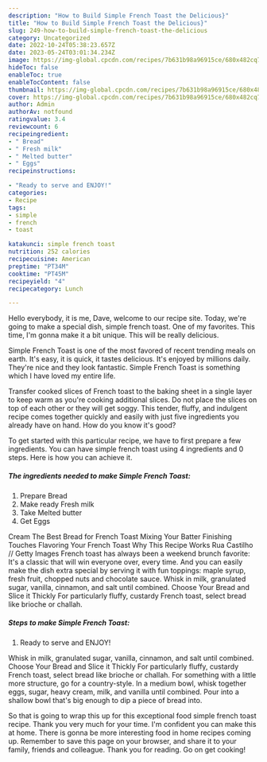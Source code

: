 ```yaml
---
description: "How to Build Simple French Toast the Delicious}"
title: "How to Build Simple French Toast the Delicious}"
slug: 249-how-to-build-simple-french-toast-the-delicious
category: Uncategorized
date: 2022-10-24T05:38:23.657Z
date: 2023-05-24T03:01:34.234Z
image: https://img-global.cpcdn.com/recipes/7b631b98a96915ce/680x482cq70/simple-french-toast-recipe-main-photo.jpg
hideToc: false
enableToc: true
enableTocContent: false
thumbnail: https://img-global.cpcdn.com/recipes/7b631b98a96915ce/680x482cq70/simple-french-toast-recipe-main-photo.jpg
cover: https://img-global.cpcdn.com/recipes/7b631b98a96915ce/680x482cq70/simple-french-toast-recipe-main-photo.jpg
author: Admin
authorAv: notfound
ratingvalue: 3.4
reviewcount: 6
recipeingredient:
- " Bread"
- " Fresh milk"
- " Melted butter"
- " Eggs"
recipeinstructions:

- "Ready to serve and ENJOY!"
categories:
- Recipe
tags:
- simple
- french
- toast

katakunci: simple french toast 
nutrition: 252 calories
recipecuisine: American
preptime: "PT34M"
cooktime: "PT45M"
recipeyield: "4"
recipecategory: Lunch

---
```



Hello everybody, it is me, Dave, welcome to our recipe site. Today, we're going to make a special dish, simple french toast. One of my favorites. This time, I'm gonna make it a bit unique. This will be really delicious.

Simple French Toast is one of the most favored of recent trending meals on earth. It's easy, it is quick, it tastes delicious. It's enjoyed by millions daily. They're nice and they look fantastic. Simple French Toast is something which I have loved my entire life.

Transfer cooked slices of French toast to the baking sheet in a single layer to keep warm as you&#39;re cooking additional slices. Do not place the slices on top of each other or they will get soggy. This tender, fluffy, and indulgent recipe comes together quickly and easily with just five ingredients you already have on hand. How do you know it&#39;s good?


To get started with this particular recipe, we have to first prepare a few ingredients. You can have simple french toast using 4 ingredients and 0 steps. Here is how you can achieve it.

<!--inarticleads1-->

##### The ingredients needed to make Simple French Toast:

1. Prepare  Bread
1. Make ready  Fresh milk
1. Take  Melted butter
1. Get  Eggs


Cream The Best Bread for French Toast Mixing Your Batter Finishing Touches Flavoring Your French Toast Why This Recipe Works Rua Castilho // Getty Images French toast has always been a weekend brunch favorite: It&#39;s a classic that will win everyone over, every time. And you can easily make the dish extra special by serving it with fun toppings: maple syrup, fresh fruit, chopped nuts and chocolate sauce. Whisk in milk, granulated sugar, vanilla, cinnamon, and salt until combined. Choose Your Bread and Slice it Thickly For particularly fluffy, custardy French toast, select bread like brioche or challah. 

<!--inarticleads2-->

##### Steps to make Simple French Toast:


1. Ready to serve and ENJOY!

Whisk in milk, granulated sugar, vanilla, cinnamon, and salt until combined. Choose Your Bread and Slice it Thickly For particularly fluffy, custardy French toast, select bread like brioche or challah. For something with a little more structure, go for a country-style. In a medium bowl, whisk together eggs, sugar, heavy cream, milk, and vanilla until combined. Pour into a shallow bowl that&#39;s big enough to dip a piece of bread into. 

So that is going to wrap this up for this exceptional food simple french toast recipe. Thank you very much for your time. I'm confident you can make this at home. There is gonna be more interesting food in home recipes coming up. Remember to save this page on your browser, and share it to your family, friends and colleague. Thank you for reading. Go on get cooking!

